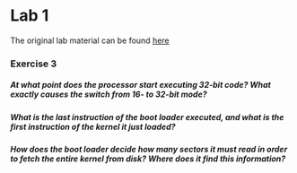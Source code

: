 # Lab 1

The original lab material can be found [here](http://cs492virt.kaist.ac.kr/lab1.html)

### Exercise 3
##### At what point does the processor start executing 32-bit code? What exactly causes the switch from 16- to 32-bit mode?

##### What is the last instruction of the boot loader executed, and what is the first instruction of the kernel it just loaded?

##### How does the boot loader decide how many sectors it must read in order to fetch the entire kernel from disk? Where does it find this information?
